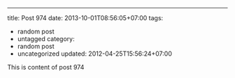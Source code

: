 ---
title: Post 974
date: 2013-10-01T08:56:05+07:00
tags:
  - random post
  - untagged
category:
  - random post
  - uncategorized
updated: 2012-04-25T15:56:24+07:00

This is content of post 974